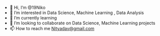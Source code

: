 - 👋 Hi, I’m @19Niko
- 👀 I’m interested in Data Science, Machine Learning , Data Analysis 
- 🌱 I’m currently learning 
- 💞️ I’m looking to collaborate on Data Science, Machine Learning projects
- 📫 How to reach me Nityadav@gmail.com

<!---
19Niko/19Niko is a ✨ special ✨ repository because its `README.md` (this file) appears on your GitHub profile.
You can click the Preview link to take a look at your changes.
--->
